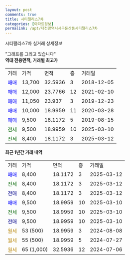 ```yaml
---
layout: post
comments: true
title: 시티팰리스7차
categories: [아파트정보]
permalink: /apt/대전광역시서구둔산동시티팰리스7차
---
```


시티팰리스7차 실거래 상세정보

<script type="text/javascript">
  google.charts.load('current', {'packages':['line', 'corechart']});
  google.charts.setOnLoadCallback(drawChart);

  function drawChart() {
    var data = new google.visualization.DataTable();
    data.addColumn('date', '거래일');
    data.addColumn('number', "매매");
    data.addColumn('number', "전세");
    data.addColumn('number', "전매");

    data.addRows([[new Date(Date.parse("2025-03-12")), 8400, null, null], [new Date(Date.parse("2025-03-12")), null, 8400, null], [new Date(Date.parse("2025-03-12")), null, null, 8400], [new Date(Date.parse("2025-03-10")), 9500, null, null], [new Date(Date.parse("2025-03-10")), null, 9500, null], [new Date(Date.parse("2025-03-10")), null, null, 9500], [new Date(Date.parse("2024-08-08")), null, null, null], [new Date(Date.parse("2024-07-27")), null, null, null], [new Date(Date.parse("2024-07-06")), null, null, null]]);

    var options = {
      hAxis: {
        format: 'yyyy/MM/dd'
      },    
      lineWidth: 0,
      pointsVisible: true,    
      title: '최근 1년간 유형별 실거래가 분포',
      legend: { position: 'bottom' }
    };

    var formatter = new google.visualization.NumberFormat({pattern:'###,###'} );
    formatter.format(data, 1);
    formatter.format(data, 2);
    
    setTimeout(function() {
        var chart = new google.visualization.LineChart(document.getElementById('columnchart_material'));
        chart.draw(data, (options));
        document.getElementById('loading').style.display = 'none';
    }, 200);
  }
</script>


<div id="loading" style="z-index:20; display: block; margin-left: 0px">"그래프를 그리고 있습니다"</div>
<div id="columnchart_material" style="width: 95%; margin-left: 0px; display: block"></div>
<!-- contents start -->
<b>역대 전용면적, 거래별 최고가</b>
<table class="sortable">
    <tr>
      <td>거래</td>
      <td>가격</td>
      <td>면적</td>
      <td>층</td>
      <td>거래일</td>
    </tr>
        <tr>
          <td><a style="color: blue">매매</a></td>
          <td>13,700</td>
          <td>32.5936</td>
          <td>3</td>
          <td>2018-12-05</td>
        </tr>            <tr>
          <td><a style="color: blue">매매</a></td>
          <td>12,000</td>
          <td>23.7766</td>
          <td>12</td>
          <td>2021-02-10</td>
        </tr>            <tr>
          <td><a style="color: blue">매매</a></td>
          <td>11,050</td>
          <td>23.937</td>
          <td>3</td>
          <td>2019-12-23</td>
        </tr>            <tr>
          <td><a style="color: blue">매매</a></td>
          <td>10,000</td>
          <td>18.9959</td>
          <td>11</td>
          <td>2020-03-28</td>
        </tr>            <tr>
          <td><a style="color: blue">매매</a></td>
          <td>9,500</td>
          <td>18.1172</td>
          <td>5</td>
          <td>2019-08-15</td>
        </tr>        
        <tr>
              <td><a style="color: darkgreen">전세</a></td>
              <td>9,500</td>
              <td>18.9959</td>
              <td>10</td>
              <td>2025-03-10</td>
            </tr>            <tr>
              <td><a style="color: darkgreen">전세</a></td>
              <td>8,400</td>
              <td>18.1172</td>
              <td>3</td>
              <td>2025-03-12</td>
            </tr>        
    
</table>

<b>최근 1년간 거래 내역</b>

<table class="sortable">
    <tr>
      <td>거래</td>
      <td>가격</td>
      <td>면적</td>
      <td>층</td>
      <td>거래일</td>
    </tr>
    <tr>
      <td><a style="color: blue">매매</a></td>
      <td>8,400</td>
      <td>18.1172</td>
      <td>3</td>
      <td>2025-03-12</td>
    </tr>          <tr>
      <td><a style="color: darkgreen">전세</a></td>
      <td>8,400</td>
      <td>18.1172</td>
      <td>3</td>
      <td>2025-03-12</td>
    </tr>          <tr>
      <td><a style="color: darkblue">전매</a></td>
      <td>8,400</td>
      <td>18.1172</td>
      <td>3</td>
      <td>2025-03-12</td>
    </tr>          <tr>
      <td><a style="color: blue">매매</a></td>
      <td>9,500</td>
      <td>18.9959</td>
      <td>10</td>
      <td>2025-03-10</td>
    </tr>          <tr>
      <td><a style="color: darkgreen">전세</a></td>
      <td>9,500</td>
      <td>18.9959</td>
      <td>10</td>
      <td>2025-03-10</td>
    </tr>          <tr>
      <td><a style="color: darkblue">전매</a></td>
      <td>9,500</td>
      <td>18.9959</td>
      <td>10</td>
      <td>2025-03-10</td>
    </tr>          <tr>
      <td><a style="color: darkgoldenrod">월세</a></td>
      <td>53 (500)</td>
      <td>18.9959</td>
      <td>3</td>
      <td>2024-08-08</td>
    </tr>          <tr>
      <td><a style="color: darkgoldenrod">월세</a></td>
      <td>55 (500)</td>
      <td>18.9959</td>
      <td>5</td>
      <td>2024-07-27</td>
    </tr>          <tr>
      <td><a style="color: darkgoldenrod">월세</a></td>
      <td>65 (1,000)</td>
      <td>32.5936</td>
      <td>12</td>
      <td>2024-07-06</td>
    </tr>      </table>
<!-- contents end -->    

